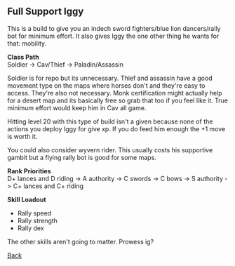 ## Full Support Iggy

This is a build to give you an indech sword fighters/blue lion dancers/rally bot for minimum effort. It also gives Iggy the one other thing he wants for that: mobility.

__Class Path__ <br>
Soldier -> Cav/Thief -> Paladin/Assassin

Soldier is for repo but its unnecessary. Thief and assassin have a good movement type on the maps where horses don't and they're easy to access. They're also not 
necessary. Monk certification might actually help for a desert map and its basically free so grab that too if you feel like it. True minimum effort would keep him in Cav
all game.

Hitting level 20 with this type of build isn't a given because none of the actions you deploy Iggy for give xp. If you do feed him enough the +1 move is worth it.

You could also consider wyvern rider. This usually costs his supportive gambit but a flying rally bot is good for some maps.

__Rank Priorities__ <br>
D+ lances and D riding -> A authority -> C swords -> C bows -> S authority -> C+ lances and C+ riding

__Skill Loadout__
- Rally speed
- Rally strength
- Rally dex

The other skills aren't going to matter. Prowess ig?

[Back](https://rocdoc2.github.io/fe3h-discord-builds/Lorenz.html)

